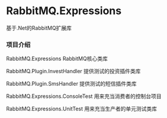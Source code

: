# RabbitMQ.Expressions
基于.Net的RabbitMQ扩展库

### 项目介绍
  RabbitMQ.Expressions                  RabbitMQ核心类库
  
  RabbitMQ.Plugin.InvestHandler         提供测试的投资插件类库
  
  RabbitMQ.Plugin.SmsHandler            提供测试的短信插件类库
  
  RabbitMQ.Expressions.ConsoleTest      用来充当消费者的控制台项目
  
  RabbitMQ.Expressions.UnitTest         用来充当生产者的单元测试类库
  
